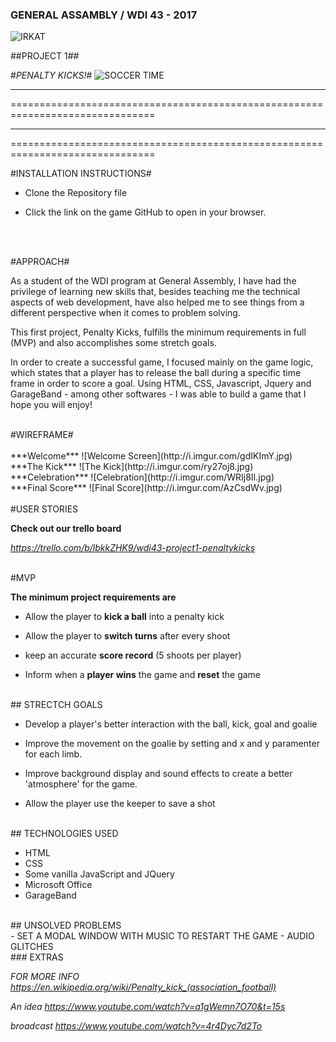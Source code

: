 ### GENERAL ASSAMBLY / WDI 43 - 2017

 ![IRKAT](http://i.imgur.com/xKn2oFy.png?1)


##PROJECT 1##

#*PENALTY KICKS!*#
![SOCCER TIME](http://i.imgur.com/HRtaR8f.jpg)

*******************************************************************************
===============================================================================
*******************************************************************************
===============================================================================



#INSTALLATION  INSTRUCTIONS#
- Clone the Repository file
- Click the link on the game GitHub to open in your browser.
  
  <br>
  <br>
  
#APPROACH#

As a student of the WDI program at General Assembly, I have had the privilege of learning new skills that, besides teaching me the technical aspects of web development, have also helped me to see things from a different perspective when it comes to problem solving.

This first project, Penalty Kicks, fulfills the minimum requirements in full (MVP) and also accomplishes some stretch goals.

In order to create a successful game, I focused mainly on the game logic, which states that a player has to release the ball during a specific time frame in order to score a goal. Using HTML, CSS, Javascript, Jquery and GarageBand - among other softwares - I was able to build a game that I hope you will enjoy!

<br>
#WIREFRAME#
<br>

<br>
***Welcome***
![Welcome Screen](http://i.imgur.com/gdIKImY.jpg)

<br>
***The Kick***
![The Kick](http://i.imgur.com/ry27oj8.jpg)

<br>
***Celebration***
![Celebration](http://i.imgur.com/WRIj8II.jpg)

<br>
***Final Score***
![Final Score](http://i.imgur.com/AzCsdWv.jpg)
<br>


<br>
#USER STORIES
<br>

**Check out our trello board**

 *https://trello.com/b/lbkkZHK9/wdi43-project1-penaltykicks*
 
 
<br>
#MVP
<br>

**The minimum project requirements are**
	
  
  - Allow the player to **kick a ball** into a penalty kick
  
  - Allow the player to **switch turns** after every shoot
  
  - keep an accurate **score record** (5 shoots per player)
  
  - Inform when a **player wins** the game and **reset** the game

<br>
## STRECTCH GOALS
<br>

- Develop a player's better interaction with the ball, kick, goal and goalie
- Improve the movement on the goalie by setting and x and y paramenter for each limb.

- Improve background display and sound effects to create a better 'atmosphere' for
  the game.
  
- Allow the player use the keeper to save a shot

<br>
## TECHNOLOGIES USED
<br>

- HTML
- CSS
- Some vanilla JavaScript and JQuery
- Microsoft Office
- GarageBand


<br>
## UNSOLVED PROBLEMS
<br>
- SET A MODAL WINDOW WITH MUSIC TO RESTART THE GAME
- AUDIO GLITCHES

<br>
### EXTRAS
<br>

 *FOR MORE INFO https://en.wikipedia.org/wiki/Penalty_kick_(association_football)*

 *An idea https://www.youtube.com/watch?v=a1gWemn7O70&t=15s*

 *broadcast https://www.youtube.com/watch?v=4r4Dyc7d2To*
<br>
 
